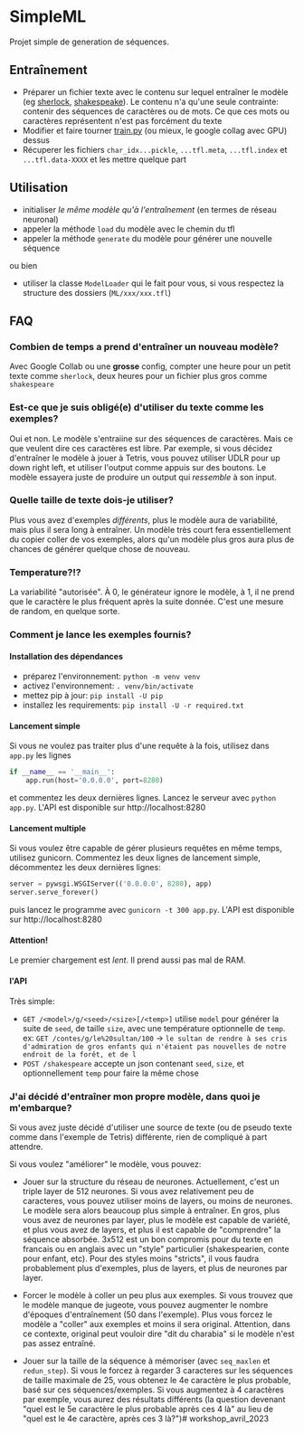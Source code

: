 # SimpleML

Projet simple de generation de séquences.

## Entraînement

- Préparer un fichier texte avec le contenu sur lequel entraîner le modèle (eg [sherlock](ML/sherlock.txt), [shakespeake](ML/shakespeare.txt)). Le contenu n'a qu'une seule contrainte: contenir des séquences de caractères ou de mots. Ce que ces mots ou caractères représentent n'est pas forcément du texte
- Modifier et faire tourner [train.py](train.py) (ou mieux, le google collag avec GPU) dessus
- Récuperer les fichiers `char_idx...pickle`, `...tfl.meta`, `...tfl.index` et `...tfl.data-XXXX` et les mettre quelque part

## Utilisation

- initialiser *le même modèle qu'à l'entraînement* (en termes de réseau neuronal)
- appeler la méthode `load` du modèle avec le chemin du tfl
- appeler la méthode `generate` du modèle pour générer une nouvelle séquence

ou bien

- utiliser la classe `ModelLoader` qui le fait pour vous, si vous respectez la structure des dossiers (`ML/xxx/xxx.tfl`)

## FAQ

### Combien de temps a prend d'entraîner un nouveau modèle?

Avec Google Collab ou une **grosse** config, compter une heure pour un petit texte comme `sherlock`, deux heures pour un fichier plus gros comme `shakespeare`

### Est-ce que je suis obligé(e) d'utiliser du texte comme les exemples?

Oui et non. Le modèle s'entraiine sur des séquences de caractères. Mais ce que veulent dire ces caractères est libre. Par exemple, si vous décidez d'entraîner le modèle à jouer à Tetris, vous pouvez utiliser UDLR pour up down right left, et utiliser l'output comme appuis sur des boutons. Le modèle essayera juste de produire un output qui *ressemble* à son input.

### Quelle taille de texte dois-je utiliser?

Plus vous avez d'exemples *différents*, plus le modèle aura de variabilité, mais plus il sera long à entraîner. Un modèle très court fera essentiellement du copier coller de vos exemples, alors qu'un modèle plus gros aura plus de chances de générer quelque chose de nouveau.

### Temperature?!?

La variabilité "autorisée". À 0, le générateur ignore le modèle, à 1, il ne prend que le caractère le plus fréquent après la suite donnée. C'est une mesure de random, en quelque sorte.

### Comment je lance les exemples fournis?

#### Installation des dépendances

- préparez l'environnement: `python -m venv venv`
- activez l'environnement: `. venv/bin/activate`
- mettez pip à jour: `pip install -U pip`
- installez les requirements: `pip install -U -r required.txt`

#### Lancement simple

Si vous ne voulez pas traiter plus d'une requête à la fois, utilisez dans `app.py` les lignes

```python
if __name__ == '__main__':
    app.run(host='0.0.0.0', port=8280)
```

et commentez les deux dernières lignes. Lancez le serveur avec `python app.py`. L'API est disponible sur http://localhost:8280

#### Lancement multiple

Si vous voulez être capable de gérer plusieurs requêtes en même temps, utilisez gunicorn. Commentez les deux lignes de lancement simple, décommentez les deux dernières lignes:

```python
server = pywsgi.WSGIServer(('0.0.0.0', 8280), app)
server.serve_forever()
```

puis lancez le programme avec `gunicorn -t 300 app.py`. L'API est disponible sur http://localhost:8280

#### Attention!

Le premier chargement est *lent*. Il prend aussi pas mal de RAM.

#### l'API

Très simple:

- `GET /<model>/g/<seed>/<size>[/<temp>]` utilise `model` pour générer la suite de `seed`, de taille `size`, avec une température optionnelle de `temp`. 
ex: `GET /contes/g/le%20sultan/100` -> `le sultan de rendre à ses cris d'admiration de gros enfants qui n'étaient pas nouvelles de notre endroit de la forêt, et de l`
- `POST /shakespeare` accepte un json contenant `seed`, `size`, et optionnellement `temp` pour faire la même chose

### J'ai décidé d'entraîner mon propre modèle, dans quoi je m'embarque?

Si vous avez juste décidé d'utiliser une source de texte (ou de pseudo texte comme dans l'exemple de Tetris) différente, rien de compliqué à part attendre.

Si vous voulez "améliorer" le modèle, vous pouvez:

- Jouer sur la structure du réseau de neurones. Actuellement, c'est un triple layer de 512 neurones. Si vous avez relativement peu de caracteres, vous pouvez utiliser moins de layers, ou moins de neurones. Le modèle sera alors beaucoup plus simple à entraîner. En gros, plus vous avez de neurones par layer, plus le modèle est capable de variété, et plus vous avez de layers, et plus il est capable de "comprendre" la séquence absorbée. 3x512 est un bon compromis pour du texte en francais ou en anglais avec un "style" particulier (shakespearien, conte pour enfant, etc). Pour des styles moins "stricts", il vous faudra probablement plus d'exemples, plus de layers, et plus de neurones par layer. 

- Forcer le modèle à coller un peu plus aux exemples. Si vous trouvez que le modèle manque de jugeote, vous pouvez augmenter le nombre d'époques d'entraînement (50 dans l'exemple). Plus vous forcez le modèle a "coller" aux exemples et moins il sera original. Attention, dans ce contexte, original peut vouloir dire "dit du charabia" si le modèle n'est pas assez entraîné.

- Jouer sur la taille de la séquence à mémoriser (avec `seq_maxlen` et `redun_step`). Si vous le forcez à regarder 3 caracteres sur les séquences de taille maximale de 25, vous obtenez le 4e caractère le plus probable, basé sur ces séquences/exemples. Si vous augmentez à 4 caractères par exemple, vous aurez des résultats différents (la question devenant "quel est le 5e caractère le plus probable après ces 4 là" au lieu de "quel est le 4e caractère, après ces 3 là?")# workshop_avril_2023
